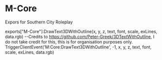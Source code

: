 # M-Core
Expors for Southern City Roleplay

exports["M-Core"]:DrawText3DWithOutline(x, y, z, text, font, scale, exLines, data.rgb) --Credits to https://github.com/Peter-Greek/3DTextWithOutline, I do not take credit for this, this is for organisation purposes only.
TriggerClientEvent('M:Core:DrawText3DWithOutline', -1, x, y, z, text, font, scale, exLines, data.rgb)
